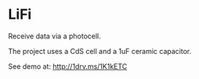 # LiFi
Receive data via a photocell.

The project uses a CdS cell and a 1uF ceramic capacitor.

See demo at: http://1drv.ms/1K1kETC
